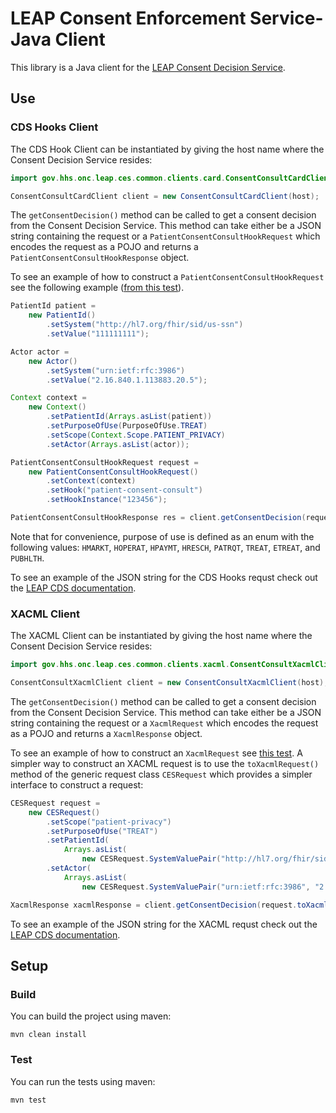 # LEAP Consent Enforcement Service-Java Client
This library is a Java client for the [LEAP Consent Decision Service](https://github.com/sdhealthconnect/leap-cds).

## Use
### CDS Hooks Client
The CDS Hook Client can be instantiated by giving the host name where the Consent Decision Service resides:
```java
import gov.hhs.onc.leap.ces.common.clients.card.ConsentConsultCardClient;

ConsentConsultCardClient client = new ConsentConsultCardClient(host);
```

The `getConsentDecision()` method can be called to get a consent decision from the Consent Decision Service. This method can take either be a JSON string containing the request or a `PatientConsentConsultHookRequest` which encodes the request as a POJO and returns a `PatientConsentConsultHookResponse` object.

To see an example of how to construct a `PatientConsentConsultHookRequest` see the following example ([from this test](https://github.com/sdhealthconnect/ces-common-clients/blob/master/src/test/java/gov/hhs/onc/leap/ces/common/client/card/tests/ConsentConsultClientCardTests.java)).
```java
PatientId patient =
    new PatientId()
        .setSystem("http://hl7.org/fhir/sid/us-ssn")
        .setValue("111111111");

Actor actor = 
    new Actor()
        .setSystem("urn:ietf:rfc:3986")
        .setValue("2.16.840.1.113883.20.5");

Context context =
    new Context()
        .setPatientId(Arrays.asList(patient))
        .setPurposeOfUse(PurposeOfUse.TREAT)
        .setScope(Context.Scope.PATIENT_PRIVACY)
        .setActor(Arrays.asList(actor));

PatientConsentConsultHookRequest request =
    new PatientConsentConsultHookRequest()
        .setContext(context)
        .setHook("patient-consent-consult")
        .setHookInstance("123456");

PatientConsentConsultHookResponse res = client.getConsentDecision(request);
``` 

Note that for convenience, purpose of use is defined as an enum with the following values: `HMARKT`, `HOPERAT`, `HPAYMT`, `HRESCH`, `PATRQT`, `TREAT`, `ETREAT`, and `PUBHLTH`.


To see an example of the JSON string for the CDS Hooks requst check out the [LEAP CDS documentation](https://github.com/sdhealthconnect/leap-cds/blob/master/README.md).

### XACML Client
The XACML Client can be instantiated by giving the host name where the Consent Decision Service resides:
```java
import gov.hhs.onc.leap.ces.common.clients.xacml.ConsentConsultXacmlClient;

ConsentConsultXacmlClient client = new ConsentConsultXacmlClient(host);
```

The `getConsentDecision()` method can be called to get a consent decision from the Consent Decision Service. This method can take either be a JSON string containing the request or a `XacmlRequest` which encodes the request as a POJO and returns a `XacmlResponse` object.

To see an example of how to construct an `XacmlRequest` see [this test](https://github.com/sdhealthconnect/ces-common-clients/blob/master/src/test/java/gov/hhs/onc/leap/ces/common/client/xacml/tests/ConsentConsultClientXacmlTests.java). A simpler way to construct an XACML request is to use the `toXacmlRequest()` method of the generic request class `CESRequest` which provides a simpler interface to construct a request:

```java
CESRequest request =
    new CESRequest()
        .setScope("patient-privacy")
        .setPurposeOfUse("TREAT")
        .setPatientId(
            Arrays.asList(
                new CESRequest.SystemValuePair("http://hl7.org/fhir/sid/us-ssn", "111111111")))
        .setActor(
            Arrays.asList(
                new CESRequest.SystemValuePair("urn:ietf:rfc:3986", "2.16.840.1.113883.20.5")));

XacmlResponse xacmlResponse = client.getConsentDecision(request.toXacmlRequest());
```

To see an example of the JSON string for the XACML requst check out the [LEAP CDS documentation](https://github.com/sdhealthconnect/leap-cds/blob/master/README.md).

## Setup
### Build
You can build the project using maven:
```
mvn clean install
```
### Test
You can run the tests using maven:
```
mvn test
```
